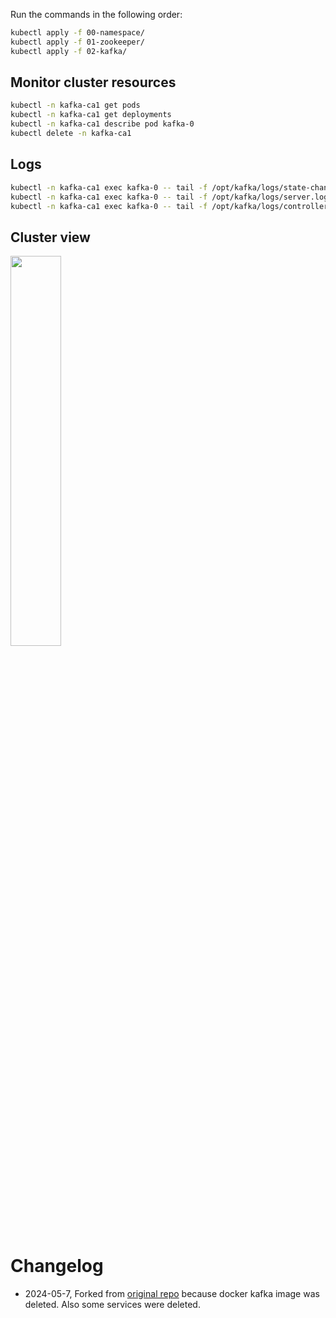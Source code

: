 Run the commands in the following order:

``` bash
kubectl apply -f 00-namespace/
kubectl apply -f 01-zookeeper/
kubectl apply -f 02-kafka/

```

## Monitor cluster resources

``` bash
kubectl -n kafka-ca1 get pods
kubectl -n kafka-ca1 get deployments
kubectl -n kafka-ca1 describe pod kafka-0
kubectl delete -n kafka-ca1
```

## Logs
```bash
kubectl -n kafka-ca1 exec kafka-0 -- tail -f /opt/kafka/logs/state-change.log
kubectl -n kafka-ca1 exec kafka-0 -- tail -f /opt/kafka/logs/server.log
kubectl -n kafka-ca1 exec kafka-0 -- tail -f /opt/kafka/logs/controller.log
```


## Cluster view

<img src="resources/namespace-overview.png" width="40%">


# Changelog

- 2024-05-7, Forked from [original repo](https://github.com/d1egoaz/minikube-kafka-cluster) because docker kafka image was deleted. Also some services were deleted.

